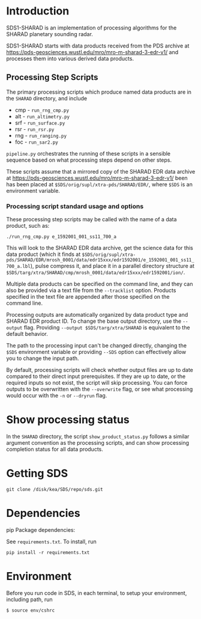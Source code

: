 # Introduction

SDS1-SHARAD is an implementation of processing algorithms for the
SHARAD planetary sounding radar.

SDS1-SHARAD starts with data products received from the
PDS archive at https://pds-geosciences.wustl.edu/mro/mro-m-sharad-3-edr-v1/
and processes them into various derived data products.

## Processing Step Scripts

The primary processing scripts which produce named
data products are in the `SHARAD` directory, and include

- cmp - `run_rng_cmp.py`
- alt - `run_altimetry.py`
- srf - `run_surface.py`
- rsr - `run_rsr.py`
- rng - `run_ranging.py`
- foc - `run_sar2.py`

`pipeline.py` orchestrates the running of these scripts in a sensible
sequence based on what processing steps depend on other steps.

These scripts assume that a mirrored copy of the SHARAD EDR data
archive at https://pds-geosciences.wustl.edu/mro/mro-m-sharad-3-edr-v1/ been
has been placed at `$SDS/orig/supl/xtra-pds/SHARAD/EDR/`, where
`$SDS` is an environment variable.

### Processing script standard usage and options

These processing step scripts may be called with the name of a data product, such as:

```
./run_rng_cmp.py e_1592001_001_ss11_700_a
```

This will look to the SHARAD EDR data archive, get the science data
for this data product (which it finds at `$SDS/orig/supl/xtra-pds/SHARAD/EDR/mrosh_0001/data/edr15xxx/edr1592001/e_1592001_001_ss11_700_a.lbl`),
pulse compress it, and place it in a parallel directory structure at
 `$SDS/targ/xtra/SHARAD/cmp/mrosh_0001/data/edr15xxx/edr1592001/ion/`.

Multiple data products can be specified on the command line, and they can
also be provided via a text file from the `--tracklist` option.  Products
specified in the text file are appended after those specified on the
command line.

Processing outputs are automatically organized by data product type and SHARAD EDR product ID.
To change the base output directory, use the `--output` flag.  Providing
`--output $SDS/targ/xtra/SHARAD` is equivalent to the default behavior.

The path to the processing input can't be changed directly, changing
the `$SDS` environment variable or providing `--SDS` option can effectively
allow you to change the input path.


By default, processing scripts will check whether output files
are up to date compared to their direct input prerequisites.
If they are up to date, or the required inputs so not exist,
the script will skip processing.  You can force outputs to be
overwritten with the `--overwrite` flag, or see what processing would
occur with the `-n` or `--dryrun` flag.


# Show processing status

In the `SHARAD` directory, the script `show_product_status.py`
follows a similar argument convention as the processing scripts,
and can show processing completion status for all data products.

# Getting SDS

```
git clone /disk/kea/SDS/repo/sds.git
```

# Dependencies

pip Package dependencies:

See `requirements.txt`.  To install, run

```
pip install -r requirements.txt
```

# Environment

Before you run code in SDS, in each terminal, to setup your environment, including path, run

```
$ source env/cshrc
```
